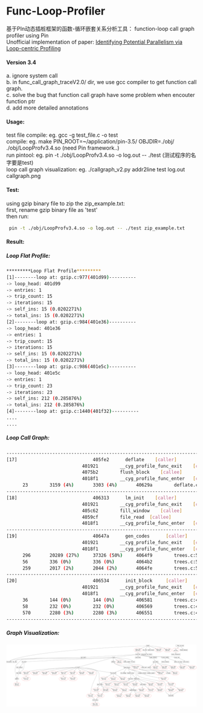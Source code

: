# Func-Loop-Profiler
基于PIn动态插桩框架的函数-循环嵌套关系分析工具： function-loop call graph profiler using Pin  
Unofficial implementation of paper: [Identifying Potential Parallelism via Loop-centric Profiling](https://dl.acm.org/citation.cfm?id=1242554)
#### Version 3.4     
 a. ignore system call  
 b. in func_call_graph_traceV2.0/ dir, we use gcc compiler to get function call graph.   
 c. solve the bug that function call graph have some problem when encouter function ptr   
 d. add more detailed annotations  

#### Usage:  
 test file compile:   eg.   gcc -g test_file.c -o test   
 compile:             eg.   make PIN_ROOT=~/application/pin-3.5/ OBJDIR=./obj/ ./obj/LoopProfv3.4.so (need Pin framework..)  
 run pintool:         eg.   pin -t ./obj/LoopProfv3.4.so -o log.out -- ./test  (测试程序的名字要是test)  
 loop call graph visualization: eg.   ./callgraph_v2.py addr2line test log.out callgraph.png  


#### Test:  
using gzip binary file to zip the zip_example.txt:   
first, rename gzip binary file as 'test'   
then run: 
```bash
 pin -t ./obj/LoopProfv3.4.so -o log.out -- ./test zip_example.txt 
```

#### Result:   
##### Loop Flat Profile:   
```bash
*********Loop Flat Profile*********
[1]--------loop at: gzip.c:977(401d99)----------
-> loop_head: 401d99
-> entries: 1
-> trip_count: 15
-> iterations: 15
-> self_ins: 15 (0.0202271%)
-> total_ins: 15 (0.0202271%)
[2]--------loop at: gzip.c:984(401e36)----------
-> loop_head: 401e36
-> entries: 1
-> trip_count: 15
-> iterations: 15
-> self_ins: 15 (0.0202271%)
-> total_ins: 15 (0.0202271%)
[3]--------loop at: gzip.c:986(401e5c)----------
-> loop_head: 401e5c
-> entries: 1
-> trip_count: 23
-> iterations: 23
-> self_ins: 212 (0.285876%)
-> total_ins: 212 (0.285876%)
[4]--------loop at: gzip.c:1440(401f32)----------
....
....

```

##### Loop Call Graph:  
```bash
----------------------------------------------------------------------------------------
[17]							405fe2	    deflate	   [caller]
							401921	      __cyg_profile_func_exit	 [callee]
							4075b2	      flush_block	 [callee]
							4018f1	      __cyg_profile_func_enter	 [callee]
	  23		3159 (4%)    	3303 (4%)    	40629a	      deflate.c:675 [sub_loop]
----------------------------------------------------------------------------------------
[18]							406313	    lm_init	   [caller]
							401921	      __cyg_profile_func_exit	 [callee]
							405c62	      fill_window	 [callee]
							4059cf	      file_read	 [callee]
							4018f1	      __cyg_profile_func_enter	 [callee]
----------------------------------------------------------------------------------------
[19]							40647a	    gen_codes	   [caller]
							401921	      __cyg_profile_func_exit	 [callee]
							4018f1	      __cyg_profile_func_enter	 [callee]
	  296		20289 (27%)    	37326 (50%)    	4064f9	      trees.c:594 [sub_loop]
	  56		336 (0%)    	336 (0%)    	4064b2	      trees.c:581  [sub_loop]
	  259		2017 (2%)    	2044 (2%)    	4064fe	      trees.c:590  [sub_loop]
----------------------------------------------------------------------------------------
[20]							406534	    init_block	   [caller]
							401921	      __cyg_profile_func_exit	 [callee]
							4018f1	      __cyg_profile_func_enter	 [callee]
	  36		144 (0%)    	144 (0%)    	406581	      trees.c:414  [sub_loop]
	  58		232 (0%)    	232 (0%)    	406569	      trees.c:413  [sub_loop]
	  570		2280 (3%)    	2280 (3%)    	406551	      trees.c:412  [sub_loop]
----------------------------------------------------------------------------------------
```
   
   
##### Graph Visualization:  
![loop call graph](https://github.com/meton-robean/Func-Loop-Profiler/blob/master/callgraph1.png)  
